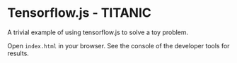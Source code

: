 # Tensorflow.js - TITANIC

A trivial example of using tensorflow.js to solve a toy problem.

Open `index.html` in your browser. See the console of the developer tools
for results.
